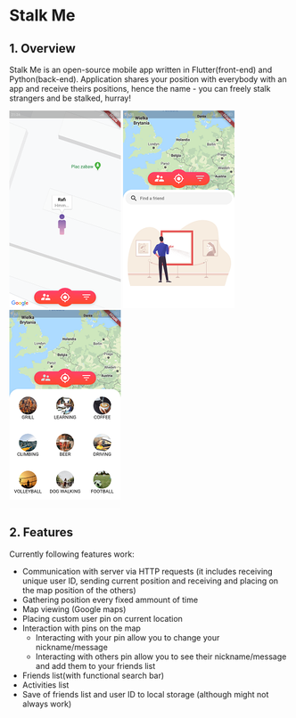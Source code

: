# Stalk Me


## 1. Overview
Stalk Me is an open-source mobile app written in Flutter(front-end) and Python(back-end).
Application shares your position with everybody with an app and receive theirs positions, hence the name - you can freely stalk strangers and be stalked, hurray!

![Screen1](https://github.com/stalkme/stalkMe_App/blob/master/stalkMe%20readme%20(1).png)
![Screen2](https://github.com/stalkme/stalkMe_App/blob/master/stalkMe%20readme%20(2).png)
![Screen3](https://github.com/stalkme/stalkMe_App/blob/master/stalkMe%20readme%20(3).png)

## 2. Features

Currently following features work:
- Communication with server via HTTP requests (it includes receiving unique user ID, sending current position and receiving and placing on the map position of the others)
- Gathering position every fixed ammount of time
- Map viewing (Google maps)
- Placing custom user pin on current location
- Interaction with pins on the map
  - Interacting with your pin allow you to change your nickname/message
  - Interacting with others pin allow you to see their nickname/message and add them to your friends list
- Friends list(with functional search bar)
- Activities list
- Save of friends list and user ID to local storage (although might not always work)
